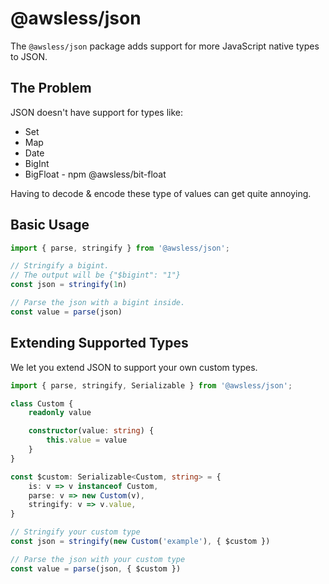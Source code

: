 
# @awsless/json

The `@awsless/json` package adds support for more JavaScript native types to JSON.

## The Problem

JSON doesn't have support for types like:
- Set
- Map
- Date
- BigInt
- BigFloat - npm @awsless/bit-float

Having to decode & encode these type of values can get quite annoying.

## Basic Usage

```ts
import { parse, stringify } from '@awsless/json';

// Stringify a bigint.
// The output will be {"$bigint": "1"}
const json = stringify(1n)

// Parse the json with a bigint inside.
const value = parse(json)
```

## Extending Supported Types

We let you extend JSON to support your own custom types.

```ts
import { parse, stringify, Serializable } from '@awsless/json';

class Custom {
	readonly value

	constructor(value: string) {
		this.value = value
	}
}

const $custom: Serializable<Custom, string> = {
	is: v => v instanceof Custom,
	parse: v => new Custom(v),
	stringify: v => v.value,
}

// Stringify your custom type
const json = stringify(new Custom('example'), { $custom })

// Parse the json with your custom type
const value = parse(json, { $custom })
```

